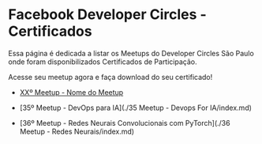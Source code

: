 # Facebook Developer Circles - Certificados

Essa página é dedicada a listar os Meetups do Developer Circles São Paulo onde foram disponibilizados Certificados de Participação. 

Acesse seu meetup agora e faça download do seu certificado!

- [XXº Meetup - Nome do Meetup](./exemplo/index.md)

- [35º Meetup - DevOps para IA](./35 Meetup - Devops For IA/index.md)

- [36º Meetup - Redes Neurais Convolucionais com PyTorch](./36 Meetup - Redes Neurais/index.md)
